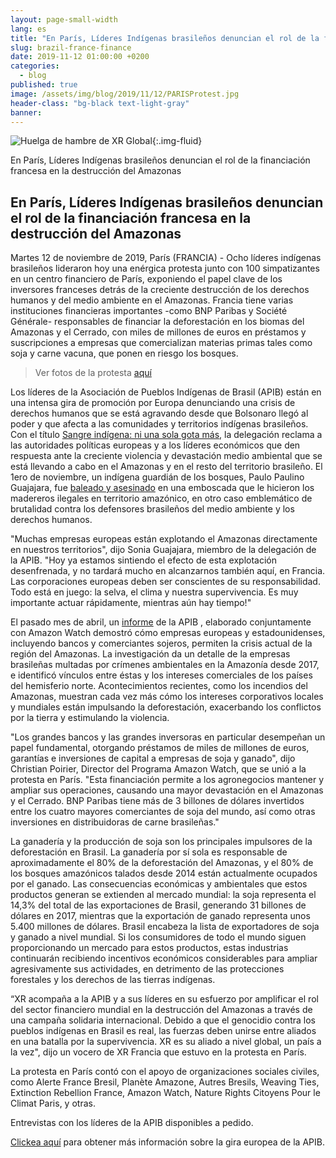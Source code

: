 ```yaml
---
layout: page-small-width
lang: es
title: "En París, Líderes Indígenas brasileños denuncian el rol de la financiación francesa en la destrucción del Amazonas"
slug: brazil-france-finance
date: 2019-11-12 01:00:00 +0200
categories:
  - blog
published: true
image: /assets/img/blog/2019/11/12/PARISProtest.jpg
header-class: "bg-black text-light-gray"
banner: 
---
```

![Huelga de hambre de XR
Global](/assets/img/blog/2019/11/12/PARISProtest.jpg "Huelga de hambre de XR
Global"){:.img-fluid}

En París, Líderes Indígenas brasileños denuncian el rol de la financiación
francesa en la destrucción del Amazonas



## En París, Líderes Indígenas brasileños denuncian el rol de la financiación francesa en la destrucción del Amazonas

  

Martes 12 de noviembre de 2019, París (FRANCIA) - Ocho líderes indígenas
brasileños lideraron hoy una enérgica protesta junto con 100 simpatizantes
en un centro financiero de París, exponiendo el papel clave de los
inversores franceses detrás de la creciente destrucción de los derechos
humanos y del medio ambiente en el Amazonas. Francia tiene varias
instituciones financieras importantes -como BNP Paribas y Société Générale-
responsables de financiar la deforestación en los biomas del Amazonas y el
Cerrado, con miles de millones de euros en préstamos y suscripciones a
empresas que comercializan materias primas tales como soja y carne vacuna,
que ponen en riesgo los bosques.

  

> Ver fotos de la protesta [aquí](https://drive.google.com/drive/u/4/folders/1CAJ73AKBH98vjWgikhx28pY_OkfXcbVc)

  

Los líderes de la Asociación de Pueblos Indígenas de Brasil (APIB) están en
una intensa gira de promoción por Europa denunciando una crisis de derechos
humanos que se está agravando desde que Bolsonaro llegó al poder y que
afecta a las comunidades y territorios indígenas brasileños. Con el título
[Sangre indígena: ni una sola gota más](https://en.nenhumagotamais.org/), la
delegación reclama a las autoridades políticas europeas y a los líderes
económicos que den respuesta ante la creciente violencia y devastación medio
ambiental que se está llevando a cabo en el Amazonas y en el resto del
territorio brasileño. El 1ero de noviembre, un indígena guardián de los
bosques, Paulo Paulino Guajajara, fue [baleado y
asesinado](https://amazonwatch.org/news/2019/1101-indigenous-forest-guardian-murdered-by-illegal-loggers-in-brazilian-amazon)
en una emboscada que le hicieron los madereros ilegales en territorio
amazónico, en otro caso emblemático de brutalidad contra los defensores
brasileños del medio ambiente y los derechos humanos.

  

"Muchas empresas europeas están explotando el Amazonas directamente en
nuestros territorios", dijo Sonia Guajajara, miembro de la delegación de la
APIB. "Hoy ya estamos sintiendo el efecto de esta explotación desenfrenada,
y no tardará mucho en alcanzarnos también aquí, en Francia. Las
corporaciones europeas deben ser conscientes de su responsabilidad. Todo
está en juego: la selva, el clima y nuestra supervivencia. Es muy importante
actuar rápidamente, mientras aún hay tiempo!"

El pasado mes de abril, un
[informe](https://amazonwatch.org/news/2019/0425-complicity-in-destruction-2)
de la APIB , elaborado conjuntamente con Amazon Watch demostró cómo empresas
europeas y estadounidenses, incluyendo bancos y comerciantes sojeros,
permiten la crisis actual de la región del Amazonas. La investigación da un
detalle de la empresas brasileñas multadas por crímenes ambientales en la
Amazonía desde 2017, e identificó vínculos entre éstas y los intereses
comerciales de los países del hemisferio norte. Acontecimientos recientes,
como los incendios del Amazonas, muestran cada vez más cómo los intereses
corporativos locales y mundiales están impulsando la deforestación,
exacerbando los conflictos por la tierra y estimulando la violencia.

  

"Los grandes bancos y las grandes inversoras en particular desempeñan un
papel fundamental, otorgando préstamos de miles de millones de euros,
garantías e inversiones de capital a empresas de soja y ganado", dijo
Christian Poirier, Director del Programa Amazon Watch, que se unió a la
protesta en París. "Esta financiación permite a los agronegocios mantener y
ampliar sus operaciones, causando una mayor devastación en el Amazonas y el
Cerrado. BNP Paribas tiene más de 3 billones de dólares invertidos entre los
cuatro mayores comerciantes de soja del mundo, así como otras inversiones en
distribuidoras de carne brasileñas."

  

La ganadería y la producción de soja son los principales impulsores de la
deforestación en Brasil. La ganadería por sí sola es responsable de
aproximadamente el 80% de la deforestación del Amazonas, y el 80% de los
bosques amazónicos talados desde 2014 están actualmente ocupados por el
ganado. Las consecuencias económicas y ambientales que estos productos
generan se extienden al mercado mundial: la soja representa el 14,3% del
total de las exportaciones de Brasil, generando 31 billones de dólares en
2017, mientras que la exportación de ganado representa unos 5.400 millones
de dólares. Brasil encabeza la lista de exportadores de soja y ganado a
nivel mundial. Si los consumidores de todo el mundo siguen proporcionando un
mercado para estos productos, estas industrias continuarán recibiendo
incentivos económicos considerables para ampliar agresivamente sus
actividades, en detrimento de las protecciones forestales y los derechos de
las tierras indígenas.

  

“XR acompaña a la APIB y a sus líderes en su esfuerzo por amplificar el rol
del sector financiero mundial en la destrucción del Amazonas a través de una
campaña solidaria internacional. Debido a que el genocidio contra los
pueblos indígenas en Brasil es real, las fuerzas deben unirse entre aliados
en una batalla por la supervivencia. XR es su aliado a nivel global, un país
a la vez", dijo un vocero de XR Francia que estuvo en la protesta en París.

  

La protesta en París contó con el apoyo de organizaciones sociales civiles,
como Alerte France Bresil, Planète Amazone, Autres Bresils, Weaving Ties,
Extinction Rebellion France, Amazon Watch, Nature Rights Citoyens Pour le
Climat Paris, y otras.

  

Entrevistas con los líderes de la APIB disponibles a pedido.

[Clickea
aquí](https://en.nenhumagotamais.org/?fbclid=IwAR2FDJdN01BO0Sh5-lE2aigcvGZFoyc0PA41046Sdb-MvOmgC0NYDiutXqQ)
para obtener más información sobre la gira europea de la APIB.
